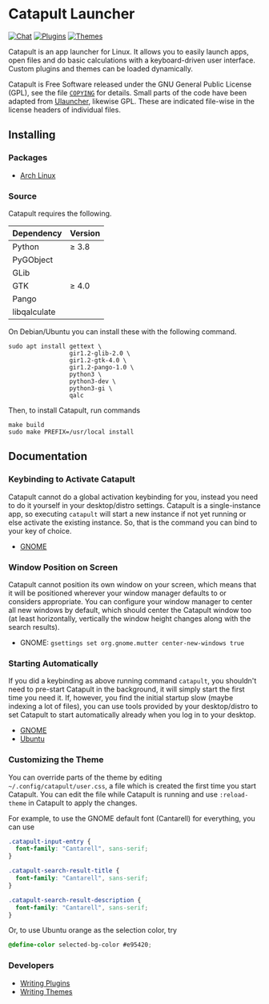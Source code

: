Catapult Launcher
=================

[![Chat](https://img.shields.io/badge/chat-linen-blue)](https://www.linen.dev/s/otsaloma/c/catapult)
[![Plugins](https://img.shields.io/badge/community-plugins-blueviolet)](https://github.com/topics/catapult-plugin)
[![Themes](https://img.shields.io/badge/community-themes-blueviolet)](https://github.com/topics/catapult-theme)

Catapult is an app launcher for Linux. It allows you to easily launch
apps, open files and do basic calculations with a keyboard-driven user
interface. Custom plugins and themes can be loaded dynamically.

Catapult is Free Software released under the GNU General Public License
(GPL), see the file [`COPYING`](COPYING) for details. Small parts of the
code have been adapted from [Ulauncher][], likewise GPL. These are
indicated file-wise in the license headers of individual files.

[Ulauncher]: https://github.com/Ulauncher/Ulauncher

## Installing

### Packages

* [Arch Linux](https://aur.archlinux.org/packages/catapult)

### Source

Catapult requires the following.

| Dependency   | Version |
| :----------- | :------ |
| Python       | ≥ 3.8   |
| PyGObject    |         |
| GLib         |         |
| GTK          | ≥ 4.0   |
| Pango        |         |
| libqalculate |         |

On Debian/Ubuntu you can install these with the following command.

    sudo apt install gettext \
                     gir1.2-glib-2.0 \
                     gir1.2-gtk-4.0 \
                     gir1.2-pango-1.0 \
                     python3 \
                     python3-dev \
                     python3-gi \
                     qalc

Then, to install Catapult, run commands

    make build
    sudo make PREFIX=/usr/local install

## Documentation

### Keybinding to Activate Catapult

Catapult cannot do a global activation keybinding for you, instead you
need to do it yourself in your desktop/distro settings. Catapult is a
single-instance app, so executing `catapult` will start a new instance
if not yet running or else activate the existing instance. So, that is
the command you can bind to your key of choice.

* [GNOME](https://help.gnome.org/users/gnome-help/stable/keyboard-shortcuts-set.html.en)

### Window Position on Screen

Catapult cannot position its own window on your screen, which means that
it will be positioned wherever your window manager defaults to or
considers appropriate. You can configure your window manager to center
all new windows by default, which should center the Catapult window too
(at least horizontally, vertically the window height changes along with
the search results).

* GNOME: `gsettings set org.gnome.mutter center-new-windows true`

### Starting Automatically

If you did a keybinding as above running command `catapult`, you
shouldn't need to pre-start Catapult in the background, it will simply
start the first time you need it. If, however, you find the initial
startup slow (maybe indexing a lot of files), you can use tools provided
by your desktop/distro to set Catapult to start automatically already
when you log in to your desktop.

* [GNOME](https://help.gnome.org/users/gnome-help/stable/shell-apps-auto-start.html.en)
* [Ubuntu](https://help.ubuntu.com/stable/ubuntu-help/startup-applications.html.en)

### Customizing the Theme

You can override parts of the theme by editing
`~/.config/catapult/user.css`, a file which is created the first time
you start Catapult. You can edit the file while Catapult is running and
use `:reload-theme` in Catapult to apply the changes.

For example, to use the GNOME default font (Cantarell) for everything,
you can use

```css
.catapult-input-entry {
  font-family: "Cantarell", sans-serif;
}

.catapult-search-result-title {
  font-family: "Cantarell", sans-serif;
}

.catapult-search-result-description {
  font-family: "Cantarell", sans-serif;
}
```

Or, to use Ubuntu orange as the selection color, try

```css
@define-color selected-bg-color #e95420;
```

### Developers

* [Writing Plugins](https://github.com/otsaloma/catapult/blob/master/doc/plugins.md)
* [Writing Themes](https://github.com/otsaloma/catapult/blob/master/doc/themes.md)
